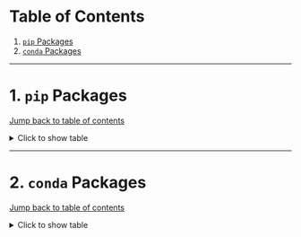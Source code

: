 # Table of Contents
1. [`pip` Packages](#1-pip-packages)
2. [`conda` Packages](#2-conda-packages)
---

# 1. `pip` Packages
[Jump back to table of contents](#table-of-contents)
<details>
<summary> Click to show table </summary>

| Package | Version |
| ----------------------------- | --------- |
| alembic | 1.7.5 |
| anyio | 3.4.0 |
| argon2-cffi | 21.1.0 |
| async-generator | 1.10 |
| attrs | 21.2.0 |
| Babel | 2.9.1 |
| backcall | 0.2.0 |
| backports.functools-lru-cache 1.6.4 |
| bleach | 4.1.0 |
| blinker | 1.4 |
| brotlipy | 0.7.0 |
| certifi | 2021.10.8 |
| certipy | 0.1.3 |
| cffi | 1.15.0 |
| charset-normalizer | 2.0.9 |
| colorama | 0.4.4 |
| conda | 4.11.0 |
| conda-package-handling | 1.7.3 |
| cryptography | 36.0.1 |
| debugpy | 1.5.1 |
| decorator | 5.1.0 |
| defusedxml | 0.7.1 |
| entrypoints | 0.3 |
| greenlet | 1.1.2 |
| idna | 3.1 |
| importlib-metadata | 4.10.0 |
| importlib-resources | 5.4.0 |
| ipykernel | 6.6.0 |
| ipython | 7.30.1 |
| ipython-genutils | 0.2.0 |
| jedi | 0.18.1 |
| Jinja2 | 3.0.3 |
| json5 | 0.9.5 |
| jsonschema | 4.3.2 |
| jupyter-client | 7.1.0 |
| jupyter-core | 4.9.1 |
| jupyter-server | 1.13.1 |
| jupyter-telemetry | 0.1.0 |
| jupyterhub | 2.0.1 |
| jupyterlab | 3.2.5 |
| jupyterlab-pygments | 0.1.2 |
| jupyterlab-server | 2.10.1 |
| libmambapy | 0.19.1 |
| Mako | 1.1.6 |
| mamba | 0.19.1 |
| MarkupSafe | 2.0.1 |
| matplotlib-inline | 0.1.3 |
| mistune | 0.8.4 |
| nbclassic | 0.3.4 |
| nbclient | 0.5.9 |
| nbconvert | 6.3.0 |
| nbformat | 5.1.3 |
| nest-asyncio | 1.5.4 |
| notebook | 6.4.6 |
| oauthlib | 3.1.1 |
| packaging | 21.3 |
| pamela | 1.0.0 |
| pandocfilters | 1.5.0 |
| parso | 0.8.3 |
| pexpect | 4.8.0 |
| pickleshare | 0.7.5 |
| pip | 21.3.1 |
| prometheus-client | 0.12.0 |
| prompt-toolkit | 3.0.24 |
| psutil | 5.8.0 |
| ptyprocess | 0.7.0 |
| pycosat | 0.6.3 |
| pycparser | 2.21 |
| pycurl | 7.44.1 |
| Pygments | 2.10.0 |
| PyJWT | 2.3.0 |
| pyOpenSSL | 21.0.0 |
| pyparsing | 3.0.6 |
| pyrsistent | 0.18.0 |
| PySocks | 1.7.1 |
| python-dateutil | 2.8.2 |
| python-json-logger | 2.0.1 |
| pytz | 2021.3 |
| pyzmq | 22.3.0 |
| requests | 2.26.0 |
| ruamel.yaml | 0.17.17 |
| ruamel.yaml.clib | 0.2.6 |
| ruamel-yaml-conda | 0.15.80 |
| Send2Trash | 1.8.0 |
| setuptools | 60.0.4 |
| six | 1.16.0 |
| sniffio | 1.2.0 |
| SQLAlchemy | 1.4.29 |
| terminado | 0.12.1 |
| testpath | 0.5.0 |
| tornado | 6.1 |
| tqdm | 4.62.3 |
| traitlets | 5.1.1 |
| urllib3 | 1.26.7 |
| wcwidth | 0.2.5 |
| webencodings | 0.5.1 |
| websocket-client | 1.2.3 |
| wheel | 0.37.1 |
| zipp | 3.6.0 |
</details>

---
# 2. `conda` Packages
[Jump back to table of contents](#table-of-contents)
<details>
<summary> Click to show table </summary>

| Name | Version | Build | Channel |
| --- | --- | --- | ---|
| _libgcc_mutex | 0.1 | conda_forge | conda-forge |
| _openmp_mutex | 4.5 | 1_gnu | conda-forge |
| alembic | 1.7.5 | pyhd8ed1ab_0 | conda-forge |
| anyio | 3.4.0 | py39hf3d152e_0 | conda-forge |
| argon2-cffi | 21.1.0 | py39h3811e60_2 | conda-forge |
| async_generator | 1.10 | py_0 | conda-forge |
| attrs | 21.2.0 | pyhd8ed1ab_0 | conda-forge |
| babel | 2.9.1 | pyh44b312d_0 | conda-forge |
| backcall | 0.2.0 | pyh9f0ad1d_0 | conda-forge |
| backports | 1.0 | py_2 | conda-forge |
| backports.functools_lru_cache | 1.6.4 | pyhd8ed1ab_0 | conda-forge |
| bleach | 4.1.0 | pyhd8ed1ab_0 | conda-forge |
| blinker | 1.4 | py_1 | conda-forge |
| brotlipy | 0.7.0 | py39h3811e60_1003 | conda-forge |
| bzip2 | 1.0.8 | h7f98852_4 | conda-forge |
| c-ares | 1.18.1 | h7f98852_0 | conda-forge |
| ca-certificates | 2021.10.8 | ha878542_0 | conda-forge |
| certifi | 2021.10.8 | py39hf3d152e_1 | conda-forge |
| certipy | 0.1.3 | py_0 | conda-forge |
| cffi | 1.15.0 | py39h4bc2ebd_0 | conda-forge |
| charset-normalizer | 2.0.9 | pyhd8ed1ab_0 | conda-forge |
| colorama | 0.4.4 | pyh9f0ad1d_0 | conda-forge |
| conda | 4.11.0 | py39hf3d152e_0 | conda-forge |
| conda-package-handling | 1.7.3 | py39h3811e60_1 | conda-forge |
| configurable-http-proxy | 4.5.0 | node17_h7e777a6_2 | conda-forge |
| cryptography | 36.0.1 | py39h95dcef6_0 | conda-forge |
| debugpy | 1.5.1 | py39he80948d_0 | conda-forge |
| decorator | 5.1.0 | pyhd8ed1ab_0 | conda-forge |
| defusedxml | 0.7.1 | pyhd8ed1ab_0 | conda-forge |
| entrypoints | 0.3 | pyhd8ed1ab_1003 | conda-forge |
| greenlet | 1.1.2 | py39he80948d_1 | conda-forge |
| icu | 69.1 | h9c3ff4c_0 | conda-forge |
| idna | 3.1 | pyhd3deb0d_0 | conda-forge |
| importlib-metadata | 4.10.0 | py39hf3d152e_0 | conda-forge |
| importlib_resources | 5.4.0 | pyhd8ed1ab_0 | conda-forge |
| ipykernel | 6.6.0 | py39hef51801_0 | conda-forge |
| ipython | 7.30.1 | py39hf3d152e_0 | conda-forge |
| ipython_genutils | 0.2.0 | py_1 | conda-forge |
| jedi | 0.18.1 | py39hf3d152e_0 | conda-forge |
| jinja2 | 3.0.3 | pyhd8ed1ab_0 | conda-forge |
| json5 | 0.9.5 | pyh9f0ad1d_0 | conda-forge |
| jsonschema | 4.3.2 | pyhd8ed1ab_0 | conda-forge |
| jupyter_client | 7.1.0 | pyhd8ed1ab_0 | conda-forge |
| jupyter_core | 4.9.1 | py39hf3d152e_1 | conda-forge |
| jupyter_server | 1.13.1 | pyhd8ed1ab_0 | conda-forge |
| jupyter_telemetry | 0.1.0 | pyhd8ed1ab_1 | conda-forge |
| jupyterhub | 2.0.1 | hd8ed1ab_0 | conda-forge |
| jupyterhub-base | 2.0.1 | pyhd8ed1ab_0 | conda-forge |
| jupyterlab | 3.2.5 | pyhd8ed1ab_0 | conda-forge |
| jupyterlab_pygments | 0.1.2 | pyh9f0ad1d_0 | conda-forge |
| jupyterlab_server | 2.10.1 | pyhd8ed1ab_0 | conda-forge |
| krb5 | 1.19.2 | hcc1bbae_3 | conda-forge |
| ld_impl_linux-64 | 2.36.1 | hea4e1c9_2 | conda-forge |
| libarchive | 3.5.2 | hccf745f_1 | conda-forge |
| libcurl | 7.80.0 | h2574ce0_0 | conda-forge |
| libedit | 3.1.20191231 | he28a2e2_2 | conda-forge |
| libev | 4.33 | h516909a_1 | conda-forge |
| libffi | 3.4.2 | h7f98852_5 | conda-forge |
| libgcc-ng | 11.2.0 | h1d223b6_11 | conda-forge |
| libgomp | 11.2.0 | h1d223b6_11 | conda-forge |
| libiconv | 1.16 | h516909a_0 | conda-forge |
| libmamba | 0.19.1 | h3985d26_0 | conda-forge |
| libmambapy | 0.19.1 | py39h8bfa403_0 | conda-forge |
| libnghttp2 | 1.43.0 | h812cca2_1 | conda-forge |
| libsodium | 1.0.18 | h36c2ea0_1 | conda-forge |
| libsolv | 0.7.19 | h780b84a_5 | conda-forge |
| libssh2 | 1.10.0 | ha56f1ee_2 | conda-forge |
| libstdcxx-ng | 11.2.0 | he4da1e4_11 | conda-forge |
| libuv | 1.42.0 | h7f98852_0 | conda-forge |
| libxml2 | 2.9.12 | h885dcf4_1 | conda-forge |
| libzlib | 1.2.11 | h36c2ea0_1013 | conda-forge |
| lz4-c | 1.9.3 | h9c3ff4c_1 | conda-forge |
| lzo | 2.10 | h516909a_1000 | conda-forge |
| mako | 1.1.6 | pyhd8ed1ab_0 | conda-forge |
| mamba | 0.19.1 | py39hfa8f2c8_0 | conda-forge |
| markupsafe | 2.0.1 | py39h3811e60_1 | conda-forge |
| matplotlib-inline | 0.1.3 | pyhd8ed1ab_0 | conda-forge |
| mistune | 0.8.4 | py39h3811e60_1005 | conda-forge |
| nbclassic | 0.3.4 | pyhd8ed1ab_0 | conda-forge |
| nbclient | 0.5.9 | pyhd8ed1ab_0 | conda-forge |
| nbconvert | 6.3.0 | py39hf3d152e_1 | conda-forge |
| nbformat | 5.1.3 | pyhd8ed1ab_0 | conda-forge |
| ncurses | 6.2 | h58526e2_4 | conda-forge |
| nest-asyncio | 1.5.4 | pyhd8ed1ab_0 | conda-forge |
| nodejs | 17.1.0 | h8ca31f7_2 | conda-forge |
| notebook | 6.4.6 | pyha770c72_0 | conda-forge |
| oauthlib | 3.1.1 | pyhd8ed1ab_0 | conda-forge |
| openssl | 1.1.1l | h7f98852_0 | conda-forge |
| packaging | 21.3 | pyhd8ed1ab_0 | conda-forge |
| pamela | 1.0.0 | py_0 | conda-forge |
| pandoc | 2.16.2 | h7f98852_0 | conda-forge |
| pandocfilters | 1.5.0 | pyhd8ed1ab_0 | conda-forge |
| parso | 0.8.3 | pyhd8ed1ab_0 | conda-forge |
| pexpect | 4.8.0 | pyh9f0ad1d_2 | conda-forge |
| pickleshare | 0.7.5 | py_1003 | conda-forge |
| pip | 21.3.1 | pyhd8ed1ab_0 | conda-forge |
| prometheus_client | 0.12.0 | pyhd8ed1ab_0 | conda-forge |
| prompt-toolkit | 3.0.24 | pyha770c72_0 | conda-forge |
| psutil | 5.8.0 | py39h3811e60_2 | conda-forge |
| ptyprocess | 0.7.0 | pyhd3deb0d_0 | conda-forge |
| pybind11-abi | 4 | hd8ed1ab_3 | conda-forge |
| pycosat | 0.6.3 | py39h3811e60_1009 | conda-forge |
| pycparser | 2.21 | pyhd8ed1ab_0 | conda-forge |
| pycurl | 7.44.1 | py39h72e3413_1 | conda-forge |
| pygments | 2.10.0 | pyhd8ed1ab_0 | conda-forge |
| pyjwt | 2.3.0 | pyhd8ed1ab_1 | conda-forge |
| pyopenssl | 21.0.0 | pyhd8ed1ab_0 | conda-forge |
| pyparsing | 3.0.6 | pyhd8ed1ab_0 | conda-forge |
| pyrsistent | 0.18.0 | py39h3811e60_0 | conda-forge |
| pysocks | 1.7.1 | py39hf3d152e_4 | conda-forge |
| python | 3.9.7 | hb7a2778_3_cpython | conda-forge |
| python-dateutil | 2.8.2 | pyhd8ed1ab_0 | conda-forge |
| python-json-logger | 2.0.1 | pyh9f0ad1d_0 | conda-forge |
| python_abi | 3.9 | 2_cp39 | conda-forge |
| pytz | 2021.3 | pyhd8ed1ab_0 | conda-forge |
| pyzmq | 22.3.0 | py39h37b5a0c_1 | conda-forge |
| readline | 8.1 | h46c0cb4_0 | conda-forge |
| reproc | 14.2.3 | h7f98852_0 | conda-forge |
| reproc-cpp | 14.2.3 | h9c3ff4c_0 | conda-forge |
| requests | 2.26.0 | pyhd8ed1ab_1 | conda-forge |
| ruamel.yaml | 0.17.17 | py39h3811e60_1 | conda-forge |
| ruamel.yaml.clib | 0.2.6 | py39h3811e60_0 | conda-forge |
| ruamel_yaml | 0.15.80 | py39h3811e60_1006 | conda-forge |
| send2trash | 1.8.0 | pyhd8ed1ab_0 | conda-forge |
| setuptools | 60.0.4 | py39hf3d152e_0 | conda-forge |
| six | 1.16.0 | pyh6c4a22f_0 | conda-forge |
| sniffio | 1.2.0 | py39hf3d152e_2 | conda-forge |
| sqlalchemy | 1.4.29 | py39h3811e60_0 | conda-forge |
| sqlite | 3.37.0 | h9cd32fc_0 | conda-forge |
| terminado | 0.12.1 | py39hf3d152e_1 | conda-forge |
| testpath | 0.5.0 | pyhd8ed1ab_0 | conda-forge |
| tk | 8.6.11 | h27826a3_1 | conda-forge |
| tornado | 6.1 | py39h3811e60_2 | conda-forge |
| tqdm | 4.62.3 | pyhd8ed1ab_0 | conda-forge |
| traitlets | 5.1.1 | pyhd8ed1ab_0 | conda-forge |
| tzdata | 2021e | he74cb21_0 | conda-forge |
| urllib3 | 1.26.7 | pyhd8ed1ab_0 | conda-forge |
| wcwidth | 0.2.5 | pyh9f0ad1d_2 | conda-forge |
| webencodings | 0.5.1 | py_1 | conda-forge |
| websocket-client | 1.2.3 | pyhd8ed1ab_0 | conda-forge |
| wheel | 0.37.1 | pyhd8ed1ab_0 | conda-forge |
| xz | 5.2.5 | h516909a_1 | conda-forge |
| yaml | 0.2.5 | h516909a_0 | conda-forge |
| yaml-cpp | 0.6.3 | he1b5a44_4 | conda-forge |
| zeromq | 4.3.4 | h9c3ff4c_1 | conda-forge |
| zipp | 3.6.0 | pyhd8ed1ab_0 | conda-forge |
| zlib | 1.2.11 | h36c2ea0_1013 | conda-forge |
| zstd | 1.5.0 | ha95c52a_0 | conda-forge |
</details>
